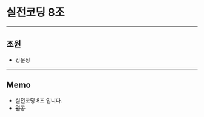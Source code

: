# 실전코딩 8조
********************************************************************************
## 조원
+ 강문정

********************************************************************************
## Memo
+ 실전코딩 8조 입니다.
+ ~~열공~~
